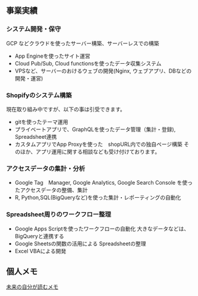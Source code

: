 ## 事業実績 
### システム開発・保守
GCP などクラウドを使ったサーバー構築、サーバーレスでの構築
- App Engineを使ったサイト運営
- Cloud Pub/Sub, Cloud functionsを使ったデータ収集システム
- VPSなど、サーバーのおけるウェブの開発(Nginx, ウェブアプリ、DBなどの開発・運営)

### Shopifyのシステム構築
 現在取り組み中ですが、以下の事は引受できます。
  - gitを使ったテーマ運用　
  - プライベートアプリで、GraphQLを使ったデータ管理（集計・登録), Spreadsheet連携
  - カスタムアプリでApp Proxyを使った　shopURL内での独自ページ構築
  そのほか、アプリ運用に関する相談なども受け付けております。

### アクセスデータの集計・分析
- Google Tag　Manager, Google Analytics, Google Search Console を使ったアクセスデータの整備、集計
- R, Python,SQL(BigQueryなど)を使った集計・レポーティングの自動化

### Spreadsheet周りのワークフロー整理
- Google Apps Scriptを使ったワークフローの自動化
  大きなデータなどは、BigQueryと連携する
- Google Sheetsの関数の活用による Spreadsheetの整理
- Excel VBAによる開発

## 個人メモ
[未来の自分が読むメモ](https://scrapbox.io/kimiyuki/)